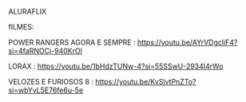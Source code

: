 ALURAFLIX

fILMES:

POWER RANGERS AGORA E SEMPRE : https://youtu.be/AYrVDgcliF4?si=4faRNOCj-940KrOl

LORAX : https://youtu.be/1bHdzTUNw-4?si=55SSwU-2934I4rWo

VELOZES E FURIOSOS 8 : https://youtu.be/KvSlvtPnZTo?si=wbYvL5E76fe6u-5e

